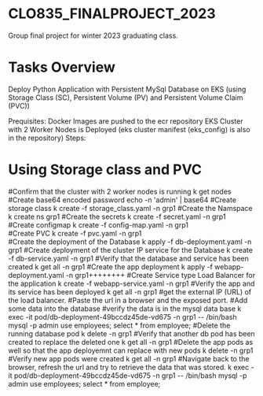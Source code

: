 # CLO835_FINALPROJECT_2023
Group final project for winter 2023 graduating class.

# Tasks Overview
Deploy Python Application with Persistent MySql Database on EKS (using Storage Class (SC), Persistent Volume (PV) and Persistent Volume Claim (PVC))

Prequisites: 
Docker Images are pushed to the ecr repository
EKS Cluster with 2 Worker Nodes is Deployed (eks cluster manifest (eks_config) is also in the repository)
Steps:
# Using Storage class and PVC

#Confirm that the cluster with 2 worker nodes is running
k get nodes
#Create base64 encoded password
echo -n 'admin' | base64
#Create storage class
k create -f storage_class.yaml -n grp1
#Create the Namspace
k create ns grp1
#Create the secrets
k create -f secret.yaml -n grp1                                                                                                                                                                                   
#Create configmap
k create -f config-map.yaml -n grp1                                                                                                                                                                                
#Create PVC
k create -f pvc.yaml -n grp1                                                                                                                                                                                       
#Create the deployment of the Database
k apply -f db-deployment.yaml -n grp1
#Create deployment of the cluster IP service for the Database
k create -f db-service.yaml -n grp1
#Verify that the database and service has been created
k get all -n grp1
#Create the app deployment
k apply -f webapp-deployment.yaml -n grp1++++++++
#Create Service type Load Balancer for the application
k create -f webapp-service.yaml -n grp1
#Verify the app and its service has been deployed
k get all -n grp1
#get the external IP (URL) of the load balancer.
#Paste the url in a browser and the exposed port.
#Add some data into the database
#verify the data is in the mysql data base
k exec -it pod/db-deployment-49bccdz45de-vd675 -n grp1 -- /bin/bash
mysql -p
admin
use employees;
select * from employee;
#Delete the running database pod
k delete <name of running database pod> -n grp1
#Verify that another db pod has been created to replace the deleted one
k get all -n grp1
#Delete the app pods as well so that the app deployemnt can replace with new pods
k delete <name of app pod1> <name of app pod2> -n grp1
#Verify new app pods were created
k get all -n grp1
#Navigate back to the browser, refresh the url and try to retrieve the data that was stored.
k exec -it pod/db-deployment-49bccdz45de-vd675 -n grp1 -- /bin/bash
mysql -p
admin
use employees;
select * from employee;
